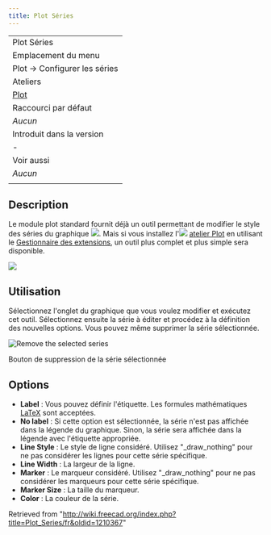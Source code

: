 ```yaml
---
title: Plot Séries
---
```

|  |
| --- |
| Plot Séries |
| Emplacement du menu |
| Plot → Configurer les séries‏‎ |
| Ateliers |
| [Plot](/Plot_Workbench/fr "Plot Workbench/fr") |
| Raccourci par défaut |
| *Aucun* |
| Introduit dans la version |
| - |
| Voir aussi |
| *Aucun* |
|  |

## Description

Le module plot standard fournit déjà un outil permettant de modifier le style des séries du graphique ![](/images/Matplotlib_edit_subplot.png). Mais si vous installez l'![](/images/Workbench_Plot.svg) [atelier Plot](/Plot_Workbench/fr "Plot Workbench/fr") en utilisant le [Gestionnaire des extensions](/Std_AddonMgr "Std AddonMgr"), un outil plus complet et plus simple sera disponible.

![](/images/Plot_MultiAxes_Example.png)

## Utilisation

Sélectionnez l'onglet du graphique que vous voulez modifier et exécutez cet outil. Sélectionnez ensuite la série à éditer et procédez à la définition des nouvelles options. Vous pouvez même supprimer la série sélectionnée.

![Remove the selected series](/images/Plot_Remove_Series.png)

Bouton de suppression de la série sélectionnée

## Options

* **Label** : Vous pouvez définir l'étiquette. Les formules mathématiques [LaTeX](https://www.latex-project.org/) sont acceptées.
* **No label** : Si cette option est sélectionnée, la série n'est pas affichée dans la légende du graphique. Sinon, la série sera affichée dans la légende avec l'étiquette appropriée.
* **Line Style** : Le style de ligne considéré. Utilisez "\_draw\_nothing" pour ne pas considérer les lignes pour cette série spécifique.
* **Line Width** : La largeur de la ligne.
* **Marker** : Le marqueur considéré. Utilisez "\_draw\_nothing" pour ne pas considérer les marqueurs pour cette série spécifique.
* **Marker Size** : La taille du marqueur.
* **Color** : La couleur de la série.

Retrieved from "<http://wiki.freecad.org/index.php?title=Plot_Series/fr&oldid=1210367>"